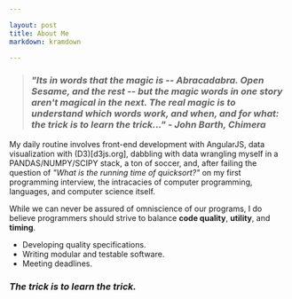 ```yaml
---

layout: post
title: About Me
markdown: kramdown

---
```


>### _"Its in words that the magic is -- Abracadabra. Open Sesame, and the rest -- but the magic words in one story aren't magical in the next. The real magic is to understand which words work, and when, and for what: the trick is to learn the trick..." - John Barth, Chimera_

My daily routine involves front-end development with AngularJS, data visualization with (D3)[d3js.org], dabbling with data wrangling myself in a PANDAS/NUMPY/SCIPY stack, a ton of soccer, and, after failing the question of _"What is the running time of quicksort?"_ on my first programming interview, the intracacies of computer programming, languages, and computer science itself.

While we can never be assured of omniscience of our programs, I do believe programmers should strive to
balance **code quality**, **utility**, and **timing**.

- Developing quality specifications.
- Writing modular and testable software.
- Meeting deadlines.

### *The trick is to learn the trick.*

